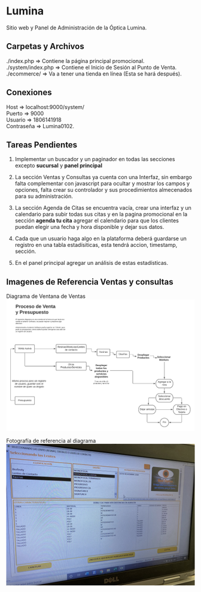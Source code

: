 # Lumina
Sitio web y Panel de Administración de la Óptica Lumina.

## Carpetas y Archivos

./index.php => Contiene la página principal promocional.  
./system/index.php => Contiene el Inicio de Sesión al Punto de Venta.  
./ecommerce/ => Va a tener una tienda en línea (Esta se hará después).  
  
## Conexiones
Host => localhost:9000/system/  
Puerto => 9000  
Usuario => 1806141918  
Contraseña => Lumina0102.  
  
## Tareas Pendientes  
1. Implementar un buscador y un paginador en todas las secciones excepto **sucursal** y **panel principal**  
  
2. La sección Ventas y Consultas ya cuenta con una Interfaz, sin embargo falta complementar con javascript para ocultar y mostrar los campos y opciones, falta crear su controlador y sus procedimientos almecenados para su administración.  
  
3. La sección Agenda de Citas se encuentra vacía, crear una interfaz y un calendario para subir todas sus citas y en la pagina promocional en la sección **agenda tu cita** agregar el calendario para que los clientes puedan elegir una fecha y hora disponible y dejar sus datos.  
  
4. Cada que un usuario haga algo en la plataforma deberá guardarse un registro en una tabla estadísiticas, esta tendrá accion, timestamp, sección.  
  
5. En el panel principal agregar un análisis de estas estadísticas.  

## Imagenes de Referencia Ventas y consultas  
  
Diagrama de Ventana de Ventas
![alt text](src/img/VentaPresupuesto.png)  
  
Fotografía de referencia al diagrama  
![alt text](src/img/Software.jpg)